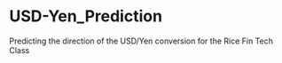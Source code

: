# USD-Yen_Prediction
Predicting the direction of the USD/Yen conversion for the Rice Fin Tech Class

